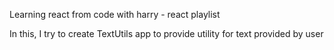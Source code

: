 Learning react from code with harry - react playlist 

In this, I try to create TextUtils app to provide utility for text provided by user